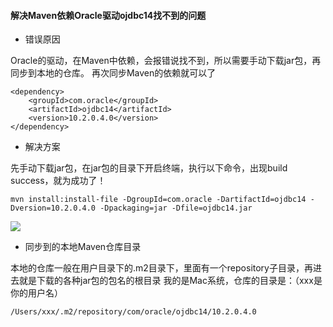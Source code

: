 #### 解决Maven依赖Oracle驱动ojdbc14找不到的问题

- 错误原因

Oracle的驱动，在Maven中依赖，会报错说找不到，所以需要手动下载jar包，再同步到本地的仓库。
再次同步Maven的依赖就可以了

```
<dependency>
    <groupId>com.oracle</groupId>
    <artifactId>ojdbc14</artifactId>
    <version>10.2.0.4.0</version>
</dependency>
```

- 解决方案

先手动下载jar包，在jar包的目录下开启终端，执行以下命令，出现build success，就为成功了！

```
mvn install:install-file -DgroupId=com.oracle -DartifactId=ojdbc14 -Dversion=10.2.0.4.0 -Dpackaging=jar -Dfile=ojdbc14.jar
```

![](https://user-gold-cdn.xitu.io/2020/7/5/1731c7b9635203e5?w=570&h=452&f=png&s=63229)

- 同步到的本地Maven仓库目录

本地的仓库一般在用户目录下的.m2目录下，里面有一个repository子目录，再进去就是下载的各种jar包的包名的根目录
我的是Mac系统，仓库的目录是：（xxx是你的用户名）

```
/Users/xxx/.m2/repository/com/oracle/ojdbc14/10.2.0.4.0
```